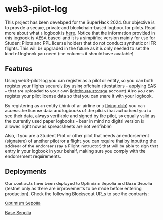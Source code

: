 # web3-pilot-log

This project has been developed for the SuperHack 2024. Our objective is to provide a secure, private and blockchain-based logbook for pilots. Read more about what a logbook is [here](https://en.wikipedia.org/wiki/Pilot_logbook). Notice that the information provided in this logbook is AESA based, and it is a simplified version mainly for use for Student Pilots and PPL license holders that do not conduct synthetic or IFR flights. This will be upgraded in the future as it is only needed to set the kind of logbook you need (the columns it should have available)

## Features

Using web3-pilot-log you can register as a pilot or entity, so you can both register your flights securely (by using offchain attestations - applying [EAS](https://attest.org/) - that are uploaded to your own [lighthouse.storage](https://www.lighthouse.storage/) account) Also you can register your pilot license data so that you can share it with your logbook.

By registering as an entity (think of an airline or a [flying club](https://en.wikipedia.org/wiki/Flying_club)) you can access the license data and logbooks of the pilots that authorised you to see their data, always verifiable and signed by the pilot, so equally valid as the currently used paper logbooks - bear in mind no digital version is allowed right now as spreadsheets are not verifiable)

Also, if you are a Student Pilot or other pilot that needs an endorsement (signature) of another pilot for a flight, you can require that by inputting the address of the endorser (say a Flight Instructor) that will be able to sign that entry in your logbook in your behalf, making sure you comply with the endorsement requirements.

## Deployments

Our contracts have been deployed to Optimism Sepolia and Base Sepolia (testnet only as there are improvements to be made before entering production). Check the following Blockscout URLs to see the contracts:

[Optimism Sepolia](https://optimism-sepolia.blockscout.com/address/0x11A9872861C940D880EF82475C233DA2Ff993DF8?tab=contract_code)

[Base Sepolia](https://base-sepolia.blockscout.com/address/0xc3F0373877C5D20Dd48aAA7c782D0C8e14B3cFE2?tab=contract_code)
